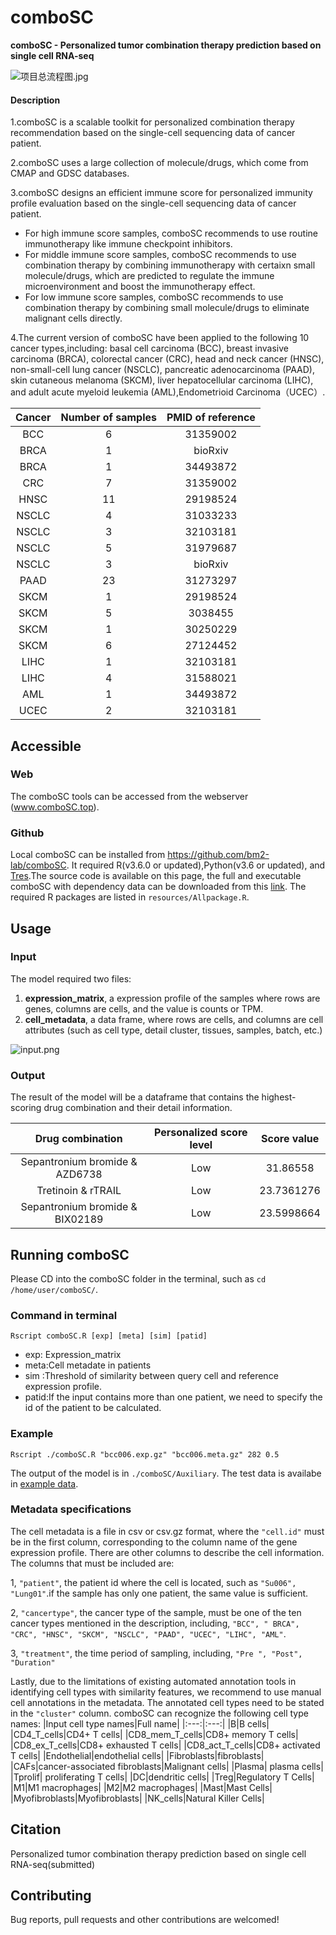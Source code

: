 # comboSC
**comboSC - Personalized tumor combination therapy prediction based on single cell RNA-seq**

![项目总流程图.jpg](https://github.com/EularTang/Figure_bed/blob/master/Project_workflow5.jpeg)
#### Description

1.comboSC is a scalable toolkit for personalized combination therapy recommendation based on the single-cell sequencing data of cancer patient.

2.comboSC uses a large collection of molecule/drugs, which come from CMAP and GDSC databases.

3.comboSC designs an efficient immune score for personalized immunity profile evaluation based on the single-cell sequencing data of cancer patient.
- For high immune score samples, comboSC recommends to use routine immunotherapy like immune checkpoint inhibitors.
- For middle immune score samples, comboSC recommends to use combination therapy by combining immunotherapy with certaixn small molecule/drugs, which are predicted to regulate the immune microenvironment and boost the immunotherapy effect.
- For low immune score samples, comboSC recommends to use combination therapy by combining small molecule/drugs to eliminate malignant cells directly.

4.The current version of comboSC have been applied to the following 10 cancer types,including: basal cell carcinoma (BCC), breast invasive carcinoma (BRCA), colorectal cancer (CRC), head and neck cancer (HNSC), non-small-cell lung cancer (NSCLC), pancreatic adenocarcinoma (PAAD), skin cutaneous melanoma (SKCM), liver hepatocellular carcinoma (LIHC), and adult acute myeloid leukemia (AML),Endometrioid Carcinoma（UCEC）.

|Cancer |Number of samples|PMID of reference|
|:---:|:---:|:---:|
|BCC|6 |31359002|
|BRCA|1 |bioRxiv|
|BRCA |1 |34493872|
|CRC|7 |31359002|
|HNSC|11 |29198524|
|NSCLC|4 |31033233|
|NSCLC |3 |32103181|
|NSCLC |5 |31979687|
|NSCLC |3 |bioRxiv|
|PAAD|23 |31273297|
|SKCM|1 |29198524|
|SKCM |5 |3038455|
|SKCM |1 |30250229|
|SKCM |6 |27124452|
|LIHC|1 |32103181|
|LIHC |4 |31588021|
|AML|1 |34493872|
|UCEC|2 |32103181|

## Accessible
### Web
The comboSC tools can be accessed from the webserver (www.comboSC.top).
### Github
Local comboSC can be installed from https://github.com/bm2-lab/comboSC. It required R(v3.6.0 or updated),Python(v3.6 or updated), and [Tres](https://github.com/data2intelligence/Tres).The source code is available on this page,  the full and executable comboSC with dependency data can be downloaded from this [link](http://www.combosc.top/combsc/csv/example?name=comboSC.zip). The required R packages are listed in `resources/Allpackage.R`.
## Usage
### Input

The model required two files:

1. **expression_matrix**, a expression profile of the samples where rows are genes, columns are cells, and the value is counts or TPM. 
2. **cell_metadata**, a data frame, where rows are cells, and columns are cell attributes (such as cell type, detail cluster, tissues, samples, batch, etc.)

![input.png](http://www.combosc.top/combsc/static/images/metedata.png)

### Output
The result of the model will be a dataframe that contains the highest-scoring drug combination and their detail information.  

|Drug combination|Personalized score level|Score value|
|:---:|:---:|:---:|
|Sepantronium bromide & AZD6738|Low|31.86558|
|Tretinoin & rTRAIL|Low|23.7361276|
|Sepantronium bromide & BIX02189|Low|23.5998664|


## Running comboSC
Please CD into the comboSC folder in the terminal, such as `cd /home/user/comboSC/`.
### Command in terminal

```
Rscript comboSC.R [exp] [meta] [sim] [patid]
```
- exp: Expression_matrix
- meta:Cell metadate in patients
- sim :Threshold of similarity between query cell and reference expression profile.
- patid:If the input contains more than one patient, we need to specify the id of the patient to be calculated.

### Example
```
Rscript ./comboSC.R "bcc006.exp.gz" "bcc006.meta.gz" 282 0.5
```
The output of the model is in `./comboSC/Auxiliary`. The test data is availabe in [example data](http://www.combosc.top/combsc/csv/example?name=example.zip).

### Metadata specifications
The cell metadata is a file in csv or csv.gz format, where the `"cell.id"` must be in the first column, corresponding to the column name of the gene expression profile. There are other columns to describe the cell information. The columns that must be included are: 

1, `"patient"`, the patient id where the cell is located, such as `"Su006", "Lung01"`.if the sample has only one patient, the same value is sufficient. 

2, `"cancertype"`, the cancer type of the sample, must be one of the ten cancer types mentioned in the description, including, `"BCC", " BRCA", "CRC", "HNSC", "SKCM", "NSCLC", "PAAD", "UCEC", "LIHC", "AML"`. 

3, `"treatment"`, the time period of sampling, including, `"Pre ", "Post", "Duration"`

Lastly, due to the limitations of existing automated annotation tools in identifying cell types with similarity features, we recommend to use manual cell annotations in the metadata. The annotated cell types need to be stated in the `"cluster"` column. comboSC can recognize the following cell type names:
|Input cell type names|Full name|
|:---:|:---:|
|B|B cells|
|CD4_T_cells|CD4+ T cells|
|CD8_mem_T_cells|CD8+ memory T cells|
|CD8_ex_T_cells|CD8+ exhausted T cells|
|CD8_act_T_cells|CD8+ activated T cells|
|Endothelial|endothelial cells|
|Fibroblasts|fibroblasts|
|CAFs|cancer-associated fibroblasts|Malignant cells|
|Plasma| plasma cells|
|Tprolif| proliferating T cells|
|DC|dendritic cells|
|Treg|Regulatory T Cells|
|M1|M1 macrophages|
|M2|M2 macrophages|
|Mast|Mast Cells|
|Myofibroblasts|Myofibroblasts|
|NK_cells|Natural Killer Cells|

## Citation  
Personalized tumor combination therapy prediction based on single cell RNA-seq(submitted)
## Contributing
Bug reports, pull requests and other contributions are welcomed!
